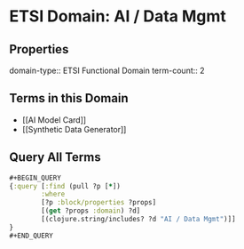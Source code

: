 # ETSI Domain: AI / Data Mgmt

## Properties
domain-type:: ETSI Functional Domain
term-count:: 2

## Terms in this Domain

- [[AI Model Card]]
- [[Synthetic Data Generator]]

## Query All Terms
```clojure
#+BEGIN_QUERY
{:query [:find (pull ?p [*])
        :where
        [?p :block/properties ?props]
        [(get ?props :domain) ?d]
        [(clojure.string/includes? ?d "AI / Data Mgmt")]]
}
#+END_QUERY
```